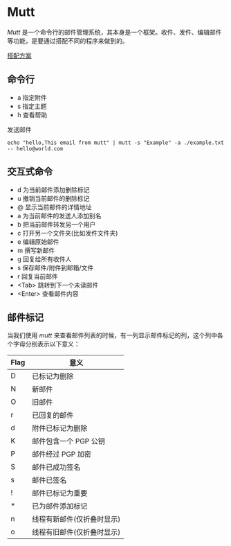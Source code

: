 
# Mutt

*Mutt* 是一个命令行的邮件管理系统，其本身是一个框架。收件、发件、编辑邮件等功能，是要通过搭配不同的程序来做到的。

[搭配方案](./scheme.md "搭配方案") 


## 命令行

- a 指定附件
- s 指定主题
- h 查看帮助


发送邮件
```shell
echo "hello,This email from mutt" | mutt -s "Example" -a ./example.txt -- hello@world.com
```

## 交互式命令

- d 为当前邮件添加删除标记
- u 撤销当前邮件的删除标记
- @ 显示当前邮件的详情地址
- a 为当前邮件的发送人添加别名
- b 把当前邮件转发另一个用户
- c 打开另一个文件夹(比如发件文件夹)
- e 编辑原始邮件
- m 撰写新邮件
- g 回复给所有收件人
- s 保存邮件/附件到邮箱/文件
- r 回复当前邮件
- &lt;Tab&gt; 跳转到下一个未读邮件
- &lt;Enter&gt; 查看邮件内容

## 邮件标记

当我们使用 *mutt* 来查看邮件列表的时候，有一列显示邮件标记的列，这个列中各个字母分别表示以下意义：

Flag | 意义
-----|----------------------------
D    | 已标记为删除
N    | 新邮件
O    | 旧邮件
r    | 已回复的邮件
d    | 附件已标记为删除
K    | 邮件包含一个 PGP 公钥
P    | 邮件经过 PGP 加密
S    | 邮件已成功签名
s    | 邮件已签名
!    | 邮件已标记为重要
\*   | 已为邮件添加标记
n    | 线程有新邮件(仅折叠时显示)
o    | 线程有旧邮件(仅折叠时显示)


